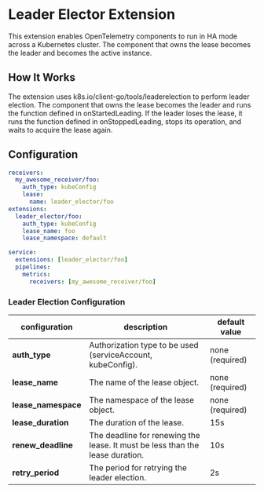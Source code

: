 # Leader Elector Extension

This extension enables OpenTelemetry components to run in HA mode across a Kubernetes cluster. The component that owns the lease becomes the leader and becomes the active instance.
## How It Works

The extension uses k8s.io/client-go/tools/leaderelection to perform leader election. The component that owns the lease becomes the leader and runs the function defined in onStartedLeading. If the leader loses the lease, it runs the function defined in onStoppedLeading, stops its operation, and waits to acquire the lease again.
## Configuration

```yaml
receivers:
  my_awesome_receiver/foo:
    auth_type: kubeConfig
    lease:
      name: leader_elector/foo
extensions:
  leader_elector/foo:
    auth_type: kubeConfig
    lease_name: foo
    lease_namespace: default

service:
  extensions: [leader_elector/foo]
  pipelines:
    metrics:
      receivers: [my_awesome_receiver/foo]
```

### Leader Election Configuration
| configuration       | description                                                                   | default value   |
|---------------------|-------------------------------------------------------------------------------|-----------------|
| **auth_type**       | Authorization type to be used (serviceAccount, kubeConfig).                   | none (required) |
| **lease_name**      | The name of the lease object.                                                 | none (required) |
| **lease_namespace** | The namespace of the lease object.                                            | none (required) |
| **lease_duration**  | The duration of the lease.                                                    | 15s             |
| **renew_deadline**  | The deadline for renewing the lease. It must be less than the lease duration. | 10s             |
| **retry_period**    | The period for retrying the leader election.                                  | 2s              |

